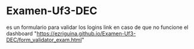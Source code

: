 # Examen-Uf3-DEC
es un formulario para validar los logins
link en caso de que no funcione el dashboard "https://ezriguina.github.io/Examen-Uf3-DEC/form_validator_exam.html"
